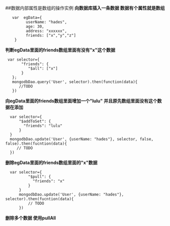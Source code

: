 ##数据内部属性是数组的操作实例
**向数据库插入一条数据 数据有个属性就是数组**
```
   var  egData={
         userName: "hades",
         age: 30,
         address: "xxxxxx",
         friends: ["x","y","z"]
    }
```

**判断egData里面的friends数组里面有没有"x"这个数据**
```
 var selector={
       "friends": {
          "$all": ["x"]
       }
   }; 
   mongodbDao.query('User', selector).then(function(data){
      //TODO
   })
```

**向egData里面的friends数组里面增加一个"lulu" 并且原先数组里面没有这个数据在添加**
```
  var selector={
      "$addToSet": {
        "friends": "lulu"
      }
  }
  mongodbDao.update('User', {userName: "hades"}, selector, false, false).then(fucntion(data){
     // TODO
  })
```

**删除egData里面的friends数组里面的"x"数据**
```
  var selector={
          "$pull": {
            "friends": "x"
          }
      }
      mongodbDao.update('User', {userName: "hades"}, selector).then(fucntion(data){
          // TODO
      })
```
**删除多个数据 使用pullAll**

